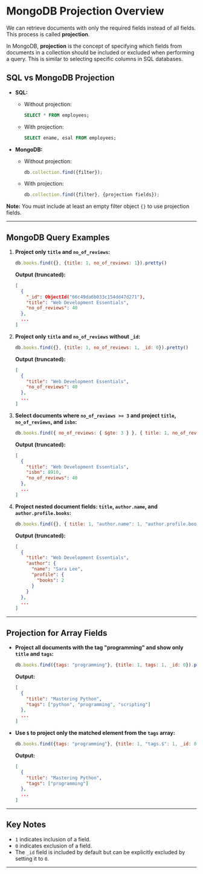 # MongoDB Projection Overview

We can retrieve documents with only the required fields instead of all fields. This process is called **projection**.

In MongoDB, **projection** is the concept of specifying which fields from documents in a collection should be included or excluded when performing a query. This is similar to selecting specific columns in SQL databases.

## SQL vs MongoDB Projection

- **SQL:**
  - Without projection: 
    ```sql
    SELECT * FROM employees;
    ```
  - With projection: 
    ```sql
    SELECT ename, esal FROM employees;
    ```

- **MongoDB:**
  - Without projection: 
    ```javascript
    db.collection.find({filter});
    ```
  - With projection: 
    ```javascript
    db.collection.find({filter}, {projection fields});
    ```

**Note:** You must include at least an empty filter object `{}` to use projection fields.

---

## MongoDB Query Examples

1. **Project only `title` and `no_of_reviews`:**
    ```javascript
    db.books.find({}, {title: 1, no_of_reviews: 1}).pretty()
    ```

    **Output (truncated):**
    ```json
    [
      {
        "_id": ObjectId("66c49da6b033c154dd47d271"),
        "title": "Web Development Essentials",
        "no_of_reviews": 40
      },
      ...
    ]
    ```

2. **Project only `title` and `no_of_reviews` without `_id`:**
    ```javascript
    db.books.find({}, {title: 1, no_of_reviews: 1, _id: 0}).pretty()
    ```

    **Output (truncated):**
    ```json
    [
      {
        "title": "Web Development Essentials",
        "no_of_reviews": 40
      },
      ...
    ]
    ```

3. **Select documents where `no_of_reviews >= 3` and project `title`, `no_of_reviews`, and `isbn`:**
    ```javascript
    db.books.find({ no_of_reviews: { $gte: 3 } }, { title: 1, no_of_reviews: 1, isbn: 1, _id: 0 }).pretty()
    ```

    **Output (truncated):**
    ```json
    [
      {
        "title": "Web Development Essentials",
        "isbn": 8910,
        "no_of_reviews": 40
      },
      ...
    ]
    ```

4. **Project nested document fields: `title`, `author.name`, and `author.profile.books`:**
    ```javascript
    db.books.find({}, { title: 1, "author.name": 1, "author.profile.books": 1, _id: 0 }).pretty()
    ```

    **Output (truncated):**
    ```json
    [
      {
        "title": "Web Development Essentials",
        "author": {
          "name": "Sara Lee",
          "profile": {
            "books": 2
          }
        }
      },
      ...
    ]
    ```

---

## Projection for Array Fields

- **Project all documents with the tag "programming" and show only `title` and `tags`:**
    ```javascript
    db.books.find({tags: "programming"}, {title: 1, tags: 1, _id: 0}).pretty()
    ```

    **Output:**
    ```json
    [
      {
        "title": "Mastering Python",
        "tags": ["python", "programming", "scripting"]
      },
      ...
    ]
    ```

- **Use `$` to project only the matched element from the `tags` array:**
    ```javascript
    db.books.find({tags: "programming"}, {title: 1, "tags.$": 1, _id: 0}).pretty()
    ```

    **Output:**
    ```json
    [
      {
        "title": "Mastering Python",
        "tags": ["programming"]
      },
      ...
    ]
    ```

---

## Key Notes

- `1` indicates inclusion of a field.
- `0` indicates exclusion of a field.
- The `_id` field is included by default but can be explicitly excluded by setting it to `0`.

---


